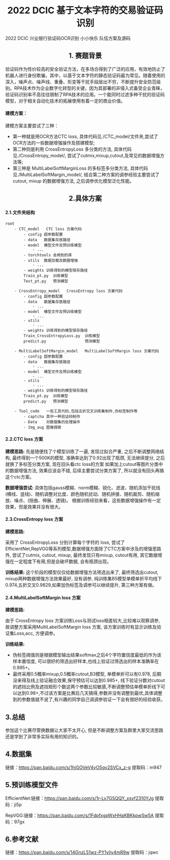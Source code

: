 # <center>2022 DCIC 基于文本字符的交易验证码识别</center>

2022 DCIC 兴业银行验证码OCR识别 小小快乐 队伍方案及源码

## <center>1. 赛题背景 </center>
验证码作为性价较高的安全验证方法，在多场合得到了广泛的应用，有效地防止了机器人进行身份欺骗，其中，以基于文本字符的静态验证码最为常见。随着使用的深入，噪声点、噪声线、重叠、形变等干扰手段层出不穷，不断提升安全防范级别。RPA技术作为企业数字化转型的关键，因为其部署的非侵入式备受企业青睐，验证码识别率不高往往限制了RPA技术的应用。一个能同时过滤多种干扰的验证码模型，对于相关自动化技术的拓展使用有着一定的商业价值。

#### 建模方案：

建模方案主要尝试了三种：
- 第一种就是用OCR方法CTC loss, 具体代码见./CTC_model/文件夹,尝试了OCR方法的一些数据增强操作及搭建模型; 
- 第二种则是利用 CrossEntropyLoss 多分类的方法, 具体代码见./CrossEntropy_model/, 尝试了cutmix,mixup,cutout,及常见的数据增强方法等; 
- 第三种是 MultiLabelSoftMarginLoss 的多标签多分类方法, 具体代码见./MultiLabelSoftMargin_model/, 结合第二种方案的调参经验主要尝试了 cutout, mixup 的数据增强方法, 之后调参优化模型泛化性能。

## <center>2.具体方案</center>
#### 2.1.文件夹结构
```
root 
    - CTC_model   CTC loss 方案代码
		- config 超参数配置
        - data   数据集存放路径
        - model  模型文件及预训练模型
            - ...
        - torchtools 会用到的库
        - utils  数据加载及数据增强
            - ...
        - weights 训练得到的模型保存路径
        Train_pt.py  训练模型
        Test_pt.py   预测模型

    - CrossEntropy_model   CrossEntropy loss 方案代码
        - config 超参数配置
        - data   数据集存放路径
            - ...
        - model  模型文件及预训练模型
            - ...
        - utils  
            - ...
        - weights 训练得到的模型保存路径
        Train_CrossEntropyLoss.py  训练模型
        predict.py                 预测模型

    - MultiLabelSoftMargin_model   MultiLabelSoftMargin loss 方案代码
        - config 超参数配置
        - data   数据集存放路径
            - ...
        - model  模型文件及预训练模型
            - ...
        - utils  
            - ...
        - weights 训练得到的模型保存路径
        Train_pt.py  训练模型
        predict.py   预测模型
    
    - Tool_code   一些工具代码,包括五折交叉训练集制作,伪标签制作等
        - captcha 其中一种验证码制作
        - Data    对数据集的处理操作
        - Img_aug 图像探索
```

#### 2.2.CTC loss 方案

**建模思路:** 
先是随便找了个模型训练了一遍, 发现过拟合严重, 之后不断调整网络结构, 最终得到一个500K的模型, 准确率达到了0.92出现了瓶颈, 无法继续提分, 之后就换了多标签分类方案, 现在回头看ctc loss的方案 如果加上cutout等图片分类中的数据增强方法, 效果应该会不错, 后续主要尝试分类方案了, 所以就没有回头再搞这个ctc方案。

**数据增强尝试:**
具体包括gauss模糊、norm模糊、锐化、滤波、随机添加干扰线(横线、竖线)、随机调整对比度、颜色随机扰动、随机拼接、随机裁剪、随机缩放、噪点、(扭曲、伸展、透镜)。
根据训练经验来看，这些数据增强操作有一定效果，但是效果并没有很大。

#### 2.3.CrossEntropy loss 方案
**建模思路:**

采用了 CrossEntropyLoss 分别计算每个字符的 loss, 尝试了EfficientNet,RepVGG等系列模型,数据增强方面除了CTC方案中涉及的增强思路外, 尝试了cutmix, cutout, mixup, 最终发现只有mixup, cutout有用, 其它数据增强在一定程度下有用,但是会破坏数据, 会有瓶颈出现。

**训练结果:**
这个阶段的模型仅仅给数据增强方法筛选出来了, 最终筛选出cutout, mixup两种数据增强方法效果最好, 没有调参, 纯训练集B5模型单模单折平均线下0.974,五折交叉0.9829,如果加伪标签及调参可以继续提升, 第三种方案有做。

#### 2.4.MultiLabelSoftMargin loss 方案

**建模思路:**

由于 CrossEntropy loss 方案训练Loss与测试loss相差较大,比较难以观察调参, 故调整方案采用MultiLabelSoftMargin loss 方案, 该方案训练时有显示训练及验证集Loss,acc, 方便调参。

**训练结果:**

- 伪标签阈值则是根据模型输出结果softmax之后4个字符置信度最低的作为该样本置信度, 可以很好的筛选出好样本,也线上验证过筛选出的样本准确率在0.995+。
- 最终采用0.5概率mixup,0.5概率cutout,B3模型, 单模单折可以有0.978, 后期没来得及线上验证融合效果,保守预估可以达到0.985+, 线下验证分数对cutout的遮挡比例及遮挡矩形个数这两个参数比较敏感,不断调整预估单模单折线下可以达到0.98+,不过该方案是比赛后几天搞得,参数并没有调整到最优,具体调整到的参数值就不说了,有兴趣的同学自己调调参验证一下会有很好的经验收获。

## 3.总结

参加这个比赛尽管换数据让大家不太开心, 但是不断调整方案及群里大家交流思路还是学到了非常多实际有用的知识的。

## 4.数据集
链接：https://pan.baidu.com/s/1hiGOVeV4yO5gy2SVCx_z-g 
提取码：m947

## 5.预训练模型文件

EfficientNet:链接：https://pan.baidu.com/s/1r-Lv7GSQQY_xsyf2310YJg 
提取码：ji5p

RepVGG:链接：https://pan.baidu.com/s/1FdpfxgpWxHHaKBKkpwSw5A 
提取码：97gx

## 6.参考文献

链接：https://pan.baidu.com/s/14GnzL51wz-PY1yliy4mR9w 
提取码：jqwc

